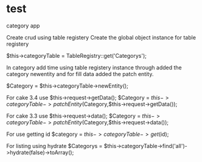 # test
category app

Create crud using table registery
Create the global object instance for table registery

$this->categoryTable = TableRegistry::get('Categorys');


In category add time using table registery instance through added the category newentity 
and for fill data  added the patch entity.

$Category = $this->categoryTable->newEntity();


For cake 3.4 
use $this->request->getData();
$Category = $this->categoryTable->patchEntity($Category,$this->request->getData());

For cake 3.3
use $this->request->data();
$Category = $this->categoryTable->patchEntity($Category,$this->request->data());

For use getting id
$category = $this->categoryTable->get($id);

For listing using hydrate
$Categorys = $this->categoryTable->find('all')->hydrate(false)->toArray();




